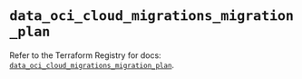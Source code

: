 # `data_oci_cloud_migrations_migration_plan`

Refer to the Terraform Registry for docs: [`data_oci_cloud_migrations_migration_plan`](https://registry.terraform.io/providers/oracle/oci/6.18.0/docs/data-sources/cloud_migrations_migration_plan).
